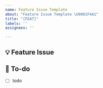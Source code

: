 ```yaml
---
name: Feature Issue Template
about: "Feature Issue Template \U0001F4A1"
title: "[FEAT]"
labels: ''
assignees: ''

---
```


## 💡 Feature Issue
<!--관련 이슈에 대해 설명해주세요-->

## 🌿 To-do
<!--해야할 일들을 적어주세요-->

-[ ] todo
